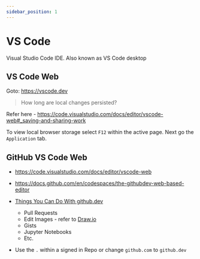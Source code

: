 ```yaml
---
sidebar_position: 1
---
```


# VS Code
Visual Studio Code IDE.  Also known as VS Code desktop


## VS Code Web

Goto: https://vscode.dev

> How long are local changes persisted?

Refer here - https://code.visualstudio.com/docs/editor/vscode-web#_saving-and-sharing-work

To view local browser storage select `F12` within the active page. Next go the `Application` tab. 

## GitHub VS Code Web

- https://code.visualstudio.com/docs/editor/vscode-web
- https://docs.github.com/en/codespaces/the-githubdev-web-based-editor 
- [Things You Can Do With github.dev](https://dev.to/lostintangent/10-awesome-things-you-can-do-with-github-dev-5fm7)
    - Pull Requests
    - Edit Images - refer to [Draw.io](https://marketplace.visualstudio.com/items?itemName=hediet.vscode-drawio)
    - Gists
    - Jupyter Notebooks
    - Etc.

- Use the `.` within a signed in Repo or change `github.com` to `github.dev`